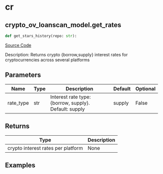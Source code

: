 # cr

## crypto_ov_loanscan_model.get_rates

```python
def get_stars_history(repo: str):
```
[Source Code](https://github.com/OpenBB-finance/OpenBBTerminal/tree/main/openbb_terminal/cryptocurrency/overview/loanscan_model.py#L266)

Description: Returns crypto {borrow,supply} interest rates for cryptocurrencies across several platforms

## Parameters

| Name | Type | Description | Default | Optional |
| ---- | ---- | ----------- | ------- | -------- |
| rate_type | str | Interest rate type: {borrow, supply}. Default: supply | supply | False |

## Returns

| Type | Description |
| ---- | ----------- |
| crypto interest rates per platform | None |

## Examples

